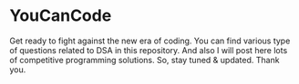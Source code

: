 # YouCanCode
Get ready to fight against the new era of coding. You can find various type of questions related to DSA in this repository. And also I will post here lots of competitive programming solutions. So, stay tuned &amp; updated. Thank you.
